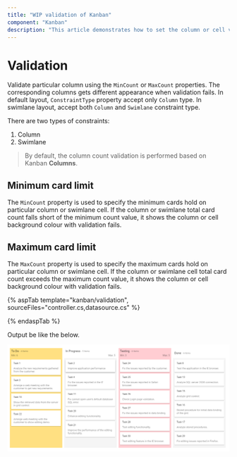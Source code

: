 ```yaml
---
title: "WIP validation of Kanban"
component: "Kanban"
description: "This article demonstrates how to set the column or cell validation on Kanban board based on total card count."
---
```


# Validation

Validate particular column using the `MinCount` or `MaxCount` properties. The corresponding columns gets different appearance when validation fails. In default layout, `ConstraintType` property accept only `Column` type. In swimlane layout, accept both `Column` and `Swimlane` constraint type.

There are two types of constraints:
1. Column
2. Swimlane

> By default, the column count validation is performed based on Kanban **Columns**.

## Minimum card limit

The `MinCount` property is used to specify the minimum cards hold on particular column or swimlane cell. If the column or swimlane total card count falls short of the minimum count value, it shows the column or cell background colour with validation fails.

## Maximum card limit

The `MaxCount` property is used to specify the maximum cards hold on particular column or swimlane cell. If the column or swimlane cell total card count exceeds the maximum count value, it shows the column or cell background colour with validation fails.

{% aspTab template="kanban/validation", sourceFiles="controller.cs,datasource.cs" %}

{% endaspTab %}

Output be like the below.

![kanban](./images/validation.PNG)
